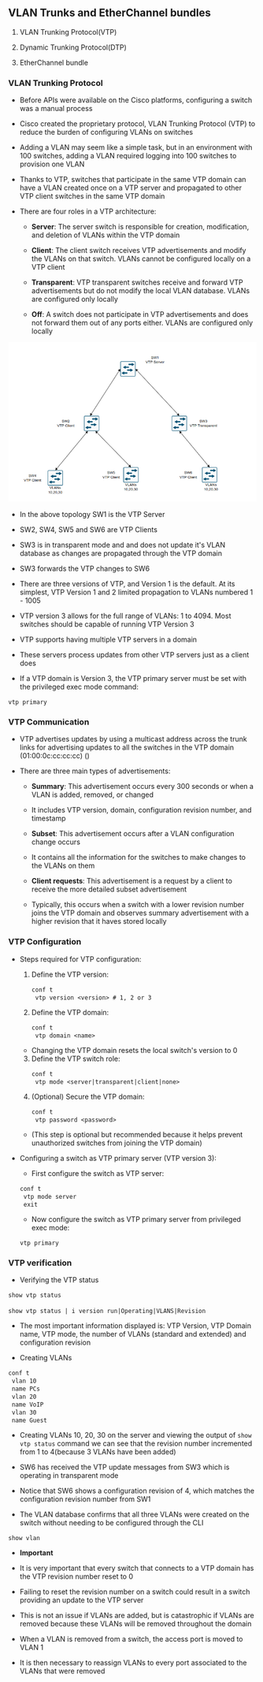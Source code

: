 ## VLAN Trunks and EtherChannel bundles

1. VLAN Trunking Protocol(VTP)

2. Dynamic Trunking Protocol(DTP)

3. EtherChannel bundle

### VLAN Trunking Protocol

- Before APIs were available on the Cisco platforms, configuring a switch was a manual process 

- Cisco created the proprietary protocol, VLAN Trunking Protocol (VTP) to reduce the burden of configuring VLANs on switches

- Adding a VLAN may seem like a simple task, but in an environment with 100 switches, adding a VLAN required logging into 100 switches to provision one VLAN

- Thanks to VTP, switches that participate in the same VTP domain can have a VLAN created once on a VTP server and propagated to other VTP client switches in the same VTP domain

- There are four roles in a VTP architecture:

	- **Server**: The server switch is responsible for creation, modification, and deletion of VLANs within the VTP domain
	
	- **Client**: The client switch receives VTP advertisements and modify the VLANs on that switch. VLANs cannot be configured locally on a VTP client
	
	- **Transparent**: VTP transparent switches receive and forward VTP advertisements but do not modify the local VLAN database. VLANs are configured only locally
	
	- **Off**: A switch does not participate in VTP advertisements and does not forward them out of any ports either. VLANs are configured only locally
	
![VTP-topology](./VTP-net-topology.png)

- In the above topology SW1 is the VTP Server

- SW2, SW4, SW5 and SW6 are VTP Clients

- SW3 is in transparent mode and and does not update it's VLAN database as changes are propagated through the VTP domain

- SW3 forwards the VTP changes to SW6

- There are three versions of VTP, and Version 1 is the default. At its simplest, VTP Version 1 and 2 limited propagation to VLANs numbered 1 - 1005

- VTP version 3 allows for the full range of VLANs: 1 to 4094. Most switches should be capable of running VTP Version 3

- VTP supports having multiple VTP servers in a domain

- These servers process updates from other VTP servers just as a client does

- If a VTP domain is Version 3, the VTP primary server must be set with the privileged exec mode command:

```
vtp primary
```

### VTP Communication

- VTP advertises updates by using a multicast address across the trunk links for advertising updates to all the switches in the VTP domain (01:00:0c:cc:cc:cc) ()

- There are three main types of advertisements:

	- **Summary**: This advertisement occurs every 300 seconds or when a VLAN is added, removed, or changed
	
	- It includes VTP version, domain, configuration revision number, and timestamp
	
	- **Subset**: This advertisement occurs after a VLAN configuration change occurs 
	
	- It contains all the information for the switches to make changes to the VLANs on them
	
	- **Client requests**: This advertisement is a request by a client to receive the more detailed subset advertisement
	
	- Typically, this occurs when a switch with a lower revision number joins the VTP domain and observes summary advertisement with a higher revision that it haves stored locally
	
### VTP Configuration

- Steps required for VTP configuration:

	1. Define the VTP version:
		```
		conf t
		 vtp version <version> # 1, 2 or 3
		```
	2. Define the VTP domain:
		```
		conf t
		 vtp domain <name>
		```
	- Changing the VTP domain resets the local switch's version to 0
	
	3. Define the VTP switch role:
		```
		conf t
		 vtp mode <server|transparent|client|none>
		```
	4. (Optional) Secure the VTP domain:
		```
		conf t
		 vtp password <password>
		```
	- (This step is optional but recommended because it helps prevent unauthorized switches from joining the VTP domain)
	
- Configuring a switch as VTP primary server (VTP version 3):

	- First configure the switch as VTP server:
	```
	conf t
	 vtp mode server
	 exit
	```
	
	- Now configure the switch as VTP primary server from privileged exec mode:
	
	```
	vtp primary
	```
### VTP verification

- Verifying the VTP status

```
show vtp status

show vtp status | i version run|Operating|VLANS|Revision
```

- The most important information displayed is: VTP Version, VTP Domain name, VTP mode, the number of VLANs (standard and extended) and configuration revision

- Creating VLANs

```
conf t
 vlan 10
 name PCs 
 vlan 20
 name VoIP
 vlan 30
 name Guest
```

- Creating VLANs 10, 20, 30 on the server and viewing the output of `show vtp status` command we can see that the revision number incremented from 1 to 4(because 3 VLANs have been added)

- SW6 has received the VTP update messages from SW3 which is operating in transparent mode

- Notice that SW6 shows a configuration revision of 4, which matches the configuration revision number from SW1

- The VLAN database confirms that all three VLANs were created on the switch without needing to be configured through the CLI

```
show vlan
```

- **Important**

- It is very important that every switch that connects to a VTP domain has the VTP revision number reset to 0

- Failing to reset the revision number on a switch could result in a switch providing an update to the VTP server

- This is not an issue if VLANs are added, but is catastrophic if VLANs are removed because these VLANs will be removed throughout the domain

- When a VLAN is removed from a switch, the access port is moved to VLAN 1

- It is then necessary to reassign VLANs to every port associated to the VLANs that were removed


